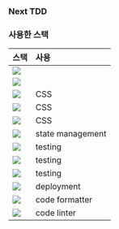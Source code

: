 ### Next TDD

### 사용한 스택

| 스택                                                                                                                   | 사용             |
| :--------------------------------------------------------------------------------------------------------------------- | :--------------- |
| <img src="https://img.shields.io/badge/typescript-3178C6?style=for-the-badge&logo=typescript&logoColor=white">         |                  |
| <img src="https://img.shields.io/badge/nextjs-000000?style=for-the-badge&logo=nextjs&logoColor=white">                 |                  |
| <img src="https://img.shields.io/badge/emotion-C43BAD?style=for-the-badge&logo=emotion&logoColor=white">               | CSS              |
| <img src="https://img.shields.io/badge/tailwindcss-06B6D4?style=for-the-badge&logo=tailwindcss&logoColor=white">       | CSS              |
| <img src="https://img.shields.io/badge/twin.macro-7071E8?style=for-the-badge&logo=twin.macro&logoColor=white">         | CSS              |
| <img src="https://img.shields.io/badge/jotai-black?style=for-the-badge&logo=jotai&logoColor=white">                    | state management |
| <img src="https://img.shields.io/badge/testinglibrary-E33332?style=for-the-badge&logo=testinglibrary&logoColor=white"> | testing          |
| <img src="https://img.shields.io/badge/jest-C21325?style=for-the-badge&logo=jest&logoColor=white">                     | testing          |
| <img src="https://img.shields.io/badge/cypress-17202C?style=for-the-badge&logo=cypress&logoColor=white">               | testing          |
| <img src="https://img.shields.io/badge/amazons3-569A31?style=for-the-badge&logo=amazons3&logoColor=white">             | deployment       |
| <img src="https://img.shields.io/badge/prettier-F7B93E?style=for-the-badge&logo=prettier&logoColor=white">             | code formatter   |
| <img src="https://img.shields.io/badge/eslint-4B32C3?style=for-the-badge&logo=eslint&logoColor=white">                 | code linter      |

